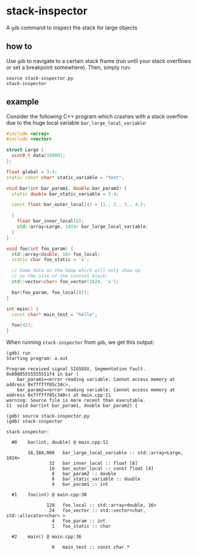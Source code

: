 # stack-inspector

A `gdb` command to inspect the stack for large objects

## how to

Use `gdb` to navigate to a certain stack frame (run until your stack overflows or set a breakpoint somewhere). Then, simply run:
```gdb
source stack-inspector.py
stack-inspector
```

## example

Consider the following C++ program which crashes with a stack overflow due to the
huge local variable `bar_large_local_variable`:
``` c++
#include <array>
#include <vector>

struct Large {
  uint8_t data[16000];
};

float global = 3.4;
static const char* static_variable = "test";

void bar(int bar_param1, double bar_param2) {
  static double bar_static_variable = 3.4;

  const float bar_outer_local[4] = {1., 2., 3., 4.};

  {
    float bar_inner_local[8];
    std::array<Large, 1024> bar_large_local_variable;
  }
}

void foo(int foo_param) {
  std::array<double, 16> foo_local;
  static char foo_static = 'x';

  // Some data on the heap which will only show up
  // as the size of the control block:
  std::vector<char> foo_vector(1024, 'x');

  bar(foo_param, foo_local[0]);
}

int main() {
  const char* main_test = "hello";

  foo(42);
}
```

When running `stack-inspector` from `gdb`, we get this output:
```
(gdb) run
Starting program: a.out 

Program received signal SIGSEGV, Segmentation fault.
0x00005555555551f4 in bar (
    bar_param1=<error reading variable: Cannot access memory at address 0x7fffff05c34c>, 
    bar_param2=<error reading variable: Cannot access memory at address 0x7fffff05c340>) at main.cpp:11
warning: Source file is more recent than executable.
11	void bar(int bar_param1, double bar_param2) {

(gdb) source stack-inspector.py 
(gdb) stack-inspector 

stack-inspector:

  #0    bar(int, double) @ main.cpp:11

        16,384,000   bar_large_local_variable :: std::array<Large, 1024>
                32   bar_inner_local :: float [8]
                16   bar_outer_local :: const float [4]
                 8   bar_param2 :: double
                 8   bar_static_variable :: double
                 4   bar_param1 :: int

  #1    foo(int) @ main.cpp:30

               128   foo_local :: std::array<double, 16>
                24   foo_vector :: std::vector<char, std::allocator<char> >
                 4   foo_param :: int
                 1   foo_static :: char

  #2    main() @ main.cpp:36

                 8   main_test :: const char *

```
